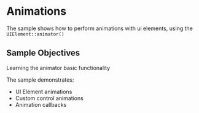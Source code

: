 # Animations

The sample shows how to perform animations with ui elements, using the `UIElement::animator()`

## Sample Objectives

Learning the animator basic functionality 

The sample demonstrates:

- UI Element animations
- Custom control animations
- Animation callbacks